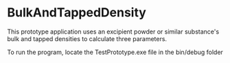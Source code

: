 # BulkAndTappedDensity
This prototype application uses an excipient powder or similar substance's bulk and tapped densities to calculate three parameters.

To run the program, locate the TestPrototype.exe file in the bin/debug folder
